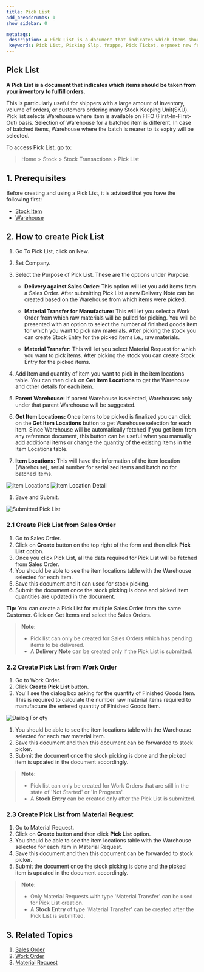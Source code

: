 ```yaml
---
title: Pick List
add_breadcrumbs: 1
show_sidebar: 0

metatags:
 description: A Pick List is a document that indicates which items should be taken from your inventory to fulfill orders. This is particularly useful for shippers with a large amount of inventory, volume of orders, or customers ordering many Stock Keeping Unit(SKU).
 keywords: Pick List, Picking Slip, frappe, Pick Ticket, erpnext new features, erp, open source erp, free erp, stock
---
```


## Pick List

**A Pick List is a document that indicates which items should be taken from your inventory to fulfill orders.**

This is particularly useful for shippers with a large amount of inventory, volume of orders, or customers ordering many Stock Keeping Unit(SKU).
Pick list selects Warehouse where item is available on FIFO (First-In-First-Out) basis.
Selection of Warehouse for a batched item is different. In case of batched items, Warehouse where the batch is nearer to its expiry will be selected.

To access Pick List, go to:

> Home > Stock > Stock Transactions > Pick List

## 1. Prerequisites

Before creating and using a Pick List, it is advised that you have the following first:

- [Stock Item](/docs/user/manual/en/stock/item)
- [Warehouse](/docs/user/manual/en/stock/warehouse)

## 2. How to create Pick List

1. Go To Pick List, click on New.
1. Set Company.
1. Select the Purpose of Pick List. These are the options under Purpose:

   - **Delivery against Sales Order:** This option will let you add items from a Sales Order. After submitting Pick List a new Delivery Note can be created based on the Warehouse from which items were picked.

   - **Material Transfer for Manufacture:** This will let you select a Work Order from which raw materials will be pulled for picking. You will be presented with an option to select the number of finished goods item for which you want to pick raw materials. After picking the stock you can create Stock Entry for the picked items i.e., raw materials.

   - **Material Transfer:** This will let you select Material Request for which you want to pick items. After picking the stock you can create Stock Entry for the picked items.

1. Add Item and quantity of item you want to pick in the item locations table. You can then click on **Get Item Locations** to get the Warehouse and other details for each item.

1. **Parent Warehouse:** If parent Warehouse is selected, Warehouses only under that parent Warehouse will be suggested.

1. **Get Item Locations:** Once items to be picked is finalized you can click on the **Get Item Locations** button to get Warehouse selection for each item. Since Warehouse will be automatically fetched if you get item from any reference document, this button can be useful when you manually add additional items or change the quantity of the existing items in the Item Locations table.

1. **Item Locations:** This will have the information of the item location (Warehouse), serial number for serialized items and batch no for batched items.
<img class='screenshot' alt='Item Locations' src='{{docs_base_url}}/assets/img/stock/pick-list-item-locations.png'>
<img class='screenshot' alt='Item Location Detail' src='{{docs_base_url}}/assets/img/stock/pick-list-item-location-detail.png'>

1. Save and Submit.
<img class='screenshot' alt='Submitted Pick List' src='{{docs_base_url}}/assets/img/stock/pick-list-submitted-doc.png'>

### 2.1 Create Pick List from Sales Order

1. Go to Sales Order.
1. Click on **Create** button on the top right of the form and then click **Pick List** option.
1. Once you click Pick List, all the data required for Pick List will be fetched from Sales Order.
1. You should be able to see the item locations table with the Warehouse selected for each item.
1. Save this document and it can used for stock picking.
1. Submit the document once the stock picking is done and picked item quantities are updated in the document.

**Tip:** You can create a Pick List for multiple Sales Order from the same Customer. Click on Get Items and select the Sales Orders.

> **Note:**
>
> - Pick list can only be created for Sales Orders which has pending items to be delivered.
> - A **Delivery Note** can be created only if the Pick List is submitted.

### 2.2 Create Pick List from Work Order

1. Go to Work Order.
1. Click **Create Pick List** button.
1. You'll see the dialog box asking for the quantity of Finished Goods Item. This is required to calculate the number raw material items required to manufacture the entered quantity of Finished Goods Item.
<img class='screenshot' alt='Dailog For qty' src='{{docs_base_url}}/assets/img/stock/pick-list-dialog-for-qty.png'>

1. You should be able to see the item locations table with the Warehouse selected for each raw material item.
1. Save this document and then this document can be forwarded to stock picker.
1. Submit the document once the stock picking is done and the picked item is updated in the document accordingly.

> **Note:**
>
> - Pick list can only be created for Work Orders that are still in the state of 'Not Started' or 'In Progress'.
> - A **Stock Entry** can be created only after the Pick List is submitted.

### 2.3 Create Pick List from Material Request

1. Go to Material Request.
1. Click on **Create** button and then click **Pick List** option.
1. You should be able to see the item locations table with the Warehouse selected for each item in Material Request.
1. Save this document and then this document can be forwarded to stock picker.
1. Submit the document once the stock picking is done and the picked item is updated in the document accordingly.

> **Note:**
>
> - Only Material Requests with type 'Material Transfer' can be used for Pick List creation.
> - A **Stock Entry** of type 'Material Transfer' can be created after the Pick List is submitted.

## 3. Related Topics

1. [Sales Order](/docs/user/manual/en/selling/sales-order)
1. [Work Order](/docs/user/manual/en/manufacturing/work-order)
1. [Material Request](/docs/user/manual/en/stock/material-request)
